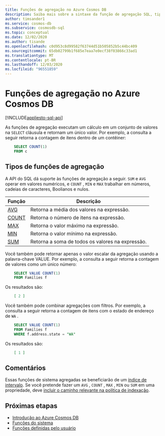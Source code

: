 ```yaml
---
title: Funções de agregação no Azure Cosmos DB
description: Saiba mais sobre a sintaxe da função de agregação SQL, tipos de funções de agregação com suporte pelo Azure Cosmos DB.
author: timsander1
ms.service: cosmos-db
ms.subservice: cosmosdb-sql
ms.topic: conceptual
ms.date: 12/02/2020
ms.author: tisande
ms.openlocfilehash: c0d953c8d99582f63744d51b505852b5c44bc409
ms.sourcegitcommit: 65db02799b1f685e7eaa7e0ecf38f03866c33ad1
ms.translationtype: MT
ms.contentlocale: pt-BR
ms.lasthandoff: 12/03/2020
ms.locfileid: "96551859"
---
```

# <a name="aggregate-functions-in-azure-cosmos-db"></a>Funções de agregação no Azure Cosmos DB
[!INCLUDE[appliesto-sql-api](includes/appliesto-sql-api.md)]

As funções de agregação executam um cálculo em um conjunto de valores na `SELECT` cláusula e retornam um único valor. Por exemplo, a consulta a seguir retorna a contagem de itens dentro de um contêiner:

```sql
    SELECT COUNT(1)
    FROM c
```

## <a name="types-of-aggregate-functions"></a>Tipos de funções de agregação

A API do SQL dá suporte às funções de agregação a seguir. `SUM` e `AVG` operar em valores numéricos, e `COUNT` , `MIN` e `MAX` trabalhar em números, cadeias de caracteres, Boolianos e nulos.

| Função | Descrição |
|-------|-------------|
| [AVG](sql-query-aggregate-avg.md) | Retorna a média dos valores na expressão. |
| [COUNT](sql-query-aggregate-count.md) | Retorna o número de itens na expressão. |
| [MAX](sql-query-aggregate-max.md) | Retorna o valor máximo na expressão. |
| [MIN](sql-query-aggregate-min.md) | Retorna o valor mínimo na expressão. |
| [SUM](sql-query-aggregate-sum.md) | Retorna a soma de todos os valores na expressão. |


Você também pode retornar apenas o valor escalar da agregação usando a palavra-chave VALUE. Por exemplo, a consulta a seguir retorna a contagem de valores como um único número:

```sql
    SELECT VALUE COUNT(1)
    FROM Families f
```

Os resultados são:

```json
    [ 2 ]
```

Você também pode combinar agregações com filtros. Por exemplo, a consulta a seguir retorna a contagem de itens com o estado de endereço de `WA` .

```sql
    SELECT VALUE COUNT(1)
    FROM Families f
    WHERE f.address.state = "WA"
```

Os resultados são:

```json
    [ 1 ]
```

## <a name="remarks"></a>Comentários

Essas funções de sistema agregadas se beneficiarão de um [índice de intervalo](index-policy.md#includeexclude-strategy). Se você pretende fazer um `AVG` , `COUNT` , `MAX` , `MIN` ou `SUM` em uma propriedade, deve [incluir o caminho relevante na política de indexação](index-policy.md#includeexclude-strategy).

## <a name="next-steps"></a>Próximas etapas

- [Introdução ao Azure Cosmos DB](introduction.md)
- [Funções do sistema](sql-query-system-functions.md)
- [Funções definidas pelo usuário](sql-query-udfs.md)